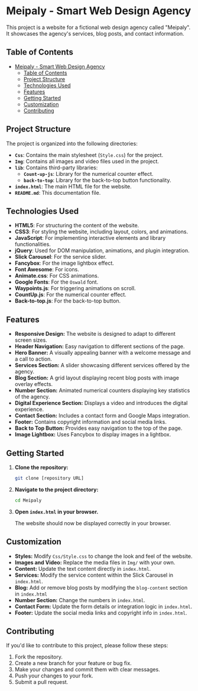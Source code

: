# Meipaly - Smart Web Design Agency

This project is a website for a fictional web design agency called "Meipaly". It showcases the agency's services, blog posts, and contact information.

## Table of Contents

- [Meipaly - Smart Web Design Agency](#meipaly---smart-web-design-agency)
  - [Table of Contents](#table-of-contents)
  - [Project Structure](#project-structure)
  - [Technologies Used](#technologies-used)
  - [Features](#features)
  - [Getting Started](#getting-started)
  - [Customization](#customization)
  - [Contributing](#contributing)

## Project Structure

The project is organized into the following directories:

- **`Css`**: Contains the main stylesheet (`Style.css`) for the project.
- **`Img`**: Contains all images and video files used in the project.
- **`lib`**: Contains third-party libraries:
    - **`Count-up-js`**: Library for the numerical counter effect.
    - **`back-to-top`**: Library for the back-to-top button functionality.
- **`index.html`**: The main HTML file for the website.
- **`README.md`**: This documentation file.

## Technologies Used

- **HTML5**: For structuring the content of the website.
- **CSS3**: For styling the website, including layout, colors, and animations.
- **JavaScript**: For implementing interactive elements and library functionalities.
- **jQuery**: Used for DOM manipulation, animations, and plugin integration.
- **Slick Carousel**: For the service slider.
- **Fancybox**: For the image lightbox effect.
- **Font Awesome**: For icons.
- **Animate.css**: For CSS animations.
- **Google Fonts**: For the `Oswald` font.
- **Waypoints.js**: For triggering animations on scroll.
- **CountUp.js**: For the numerical counter effect.
- **Back-to-top.js**: For the back-to-top button.

## Features

- **Responsive Design:** The website is designed to adapt to different screen sizes.
- **Header Navigation:** Easy navigation to different sections of the page.
- **Hero Banner:** A visually appealing banner with a welcome message and a call to action.
- **Services Section:** A slider showcasing different services offered by the agency.
- **Blog Section:** A grid layout displaying recent blog posts with image overlay effects.
- **Number Section:** Animated numerical counters displaying key statistics of the agency.
- **Digital Experience Section:** Displays a video and introduces the digital experience.
- **Contact Section:** Includes a contact form and Google Maps integration.
- **Footer:** Contains copyright information and social media links.
- **Back to Top Button:** Provides easy navigation to the top of the page.
- **Image Lightbox:** Uses Fancybox to display images in a lightbox.

## Getting Started

1.  **Clone the repository:**

    ```bash
    git clone [repository URL]
    ```

2.  **Navigate to the project directory:**

    ```bash
    cd Meipaly
    ```

3.  **Open `index.html` in your browser.**

    The website should now be displayed correctly in your browser.

## Customization

-   **Styles:** Modify `Css/Style.css` to change the look and feel of the website.
-   **Images and Video:** Replace the media files in `Img/` with your own.
-   **Content:** Update the text content directly in `index.html`.
-   **Services:** Modify the service content within the Slick Carousel in `index.html`.
-  **Blog:** Add or remove blog posts by modifying the `blog-content` section in `index.html`
-   **Number Section:** Change the numbers in `index.html`.
-   **Contact Form:** Update the form details or integration logic in `index.html`.
-   **Footer:** Update the social media links and copyright info in `index.html`.

## Contributing

If you'd like to contribute to this project, please follow these steps:

1.  Fork the repository.
2.  Create a new branch for your feature or bug fix.
3.  Make your changes and commit them with clear messages.
4.  Push your changes to your fork.
5.  Submit a pull request.
